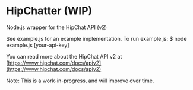 HipChatter (WIP)
=============

Node.js wrapper for the HipChat API (v2)

See example.js for an example implementation. To run example.js:
    $ node example.js [your-api-key]

You can read more about the HipChat API v2 at [https://www.hipchat.com/docs/apiv2](https://www.hipchat.com/docs/apiv2)

Note: This is a work-in-progress, and will improve over time.
